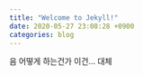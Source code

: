 ```yaml
---
title: "Welcome to Jekyll!"
date: 2020-05-27 23:08:28 +0900
categories: blog
---
```

음 어떻게 하는건가 이건... 대체